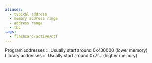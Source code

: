 ```yaml
---
aliases:
  - typical address
  - memory address range
  - address range
  - tbc 
tags:
  - flashcard/active/ctf
---
```


Program addresses ::: Usually start around 0x400000 (lower memory) <!--SR:!2024-12-17,3,244!2024-12-16,2,244-->
Library addresses ::: Usually start around 0x7f... (higher memory) <!--SR:!2024-12-16,3,210!2024-12-16,2,244-->